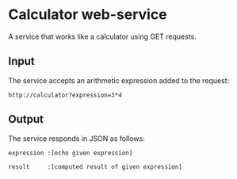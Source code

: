 # Calculator web-service

A service that works like a calculator using GET requests.

## Input
The service accepts an arithmetic expression added to the request: 
```
http://calculator?expression=3*4
```
## Output
The service responds in JSON as follows:
```
expression :[echo given expression]
```
```
result     :[computed result of given expression]
```